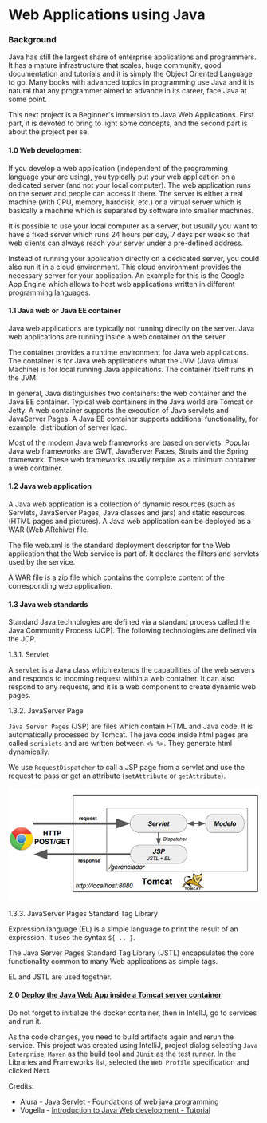 # Web Applications using Java


### Background

Java has still the largest share of enterprise applications and programmers. It has a mature infrastructure that scales, huge community, good documentation and tutorials and it is simply the Object Oriented Language to go. Many books with advanced topics in programming use Java and it is natural that any programmer aimed to advance in its career, face Java at some point.

This next project is a Beginner's immersion to Java Web Applications. First part, it is devoted to bring to light some concepts, and the second part is about the project per se.

#### 1.0 Web development

If you develop a web application (independent of the programming language your are using), you typically put your web application on a dedicated server (and not your local computer). The web application runs on the server and people can access it there. The server is either a real machine (with CPU, memory, harddisk, etc.) or a virtual server which is basically a machine which is separated by software into smaller machines.

It is possible to use your local computer as a server, but usually you want to have a fixed server which runs 24 hours per day, 7 days per week so that web clients can always reach your server under a pre-defined address.

Instead of running your application directly on a dedicated server, you could also run it in a cloud environment. This cloud environment provides the necessary server for your application. An example for this is the Google App Engine which allows to host web applications written in different programming languages.

#### 1.1 Java web or Java EE container

Java web applications are typically not running directly on the server. Java web applications are running inside a web container on the server.

The container provides a runtime environment for Java web applications. The container is for Java web applications what the JVM (Java Virtual Machine) is for local running Java applications. The container itself runs in the JVM.

In general, Java distinguishes two containers: the web container and the Java EE container. Typical web containers in the Java world are Tomcat or Jetty. A web container supports the execution of Java servlets and JavaServer Pages. A Java EE container supports additional functionality, for example, distribution of server load.

Most of the modern Java web frameworks are based on servlets. Popular Java web frameworks are GWT, JavaServer Faces, Struts and the Spring framework. These web frameworks usually require as a minimum container a web container.

#### 1.2 Java web application

A Java web application is a collection of dynamic resources (such as Servlets, JavaServer Pages, Java classes and jars) and static resources (HTML pages and pictures). A Java web application can be deployed as a WAR (Web ARchive) file.

The file web.xml is the standard deployment descriptor for the Web application that the Web service is part of. It declares the filters and servlets used by the service.

A WAR file is a zip file which contains the complete content of the corresponding web application.

#### 1.3 Java web standards

Standard Java technologies are defined via a standard process called the Java Community Process (JCP). The following technologies are defined via the JCP.

1.3.1. Servlet

A `servlet` is a Java class which extends the capabilities of the web servers and responds to incoming request within a web container. It can also respond to any requests, and it is a web component to create dynamic web pages.

1.3.2. JavaServer Page

`Java Server Pages` (JSP) are files which contain HTML and Java code. It is automatically processed by Tomcat. The java code inside html pages are called `scriplets` and are written between `<% %>`. They generate html dynamically.

We use `RequestDispatcher` to call a JSP page from a servlet and use the request to pass or get an attribute (`setAttribute` or `getAttribute`).


![alt text](webcontainer.jpg "webcontainer")

1.3.3. JavaServer Pages Standard Tag Library

Expression language (EL) is a simple language to print the result of an expression. It uses the syntax `${ .. }`.

The Java Server Pages Standard Tag Library (JSTL) encapsulates the core functionality common to many Web applications as simple tags.

EL and JSTL are used together.

#### 2.0 [Deploy the Java Web App inside a Tomcat server container](https://www.jetbrains.com/help/idea/deploying-a-web-app-into-an-app-server-container.html#7856c84f)

Do not forget to initialize the docker container, then in IntellJ, go to services and run it.

As the code changes, you need to build artifacts again and rerun the service.
This project was created using IntelliJ, project dialog selecting `Java Enterprise`, `Maven` as the build tool and `JUnit` as the test runner.
In the Libraries and Frameworks list, selected the `Web Profile` specification and clicked Next.


Credits:
- Alura - [Java Servlet - Foundations of web java programming](https://cursos.alura.com.br/course/servlets-fundamentos-programacao-web-java)
- Vogella - [Introduction to Java Web development - Tutorial](https://www.vogella.com/tutorials/JavaWebTerminology/article.html#:~:text=A%20Java%20web%20application%20is,WAR%20(Web%20ARchive)%20file.)

